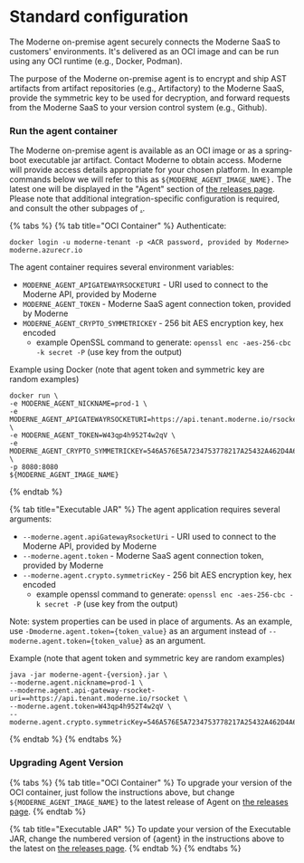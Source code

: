 # Standard configuration

The Moderne on-premise agent securely connects the Moderne SaaS to customers' environments. It's delivered as an OCI image and can be run using any OCI runtime (e.g., Docker, Podman).

The purpose of the Moderne on-premise agent is to encrypt and ship AST artifacts from artifact repositories (e.g., Artifactory) to the Moderne SaaS, provide the symmetric key to be used for decryption, and forward requests from the Moderne SaaS to your version control system (e.g., Github).

### Run the agent container

The Moderne on-premise agent is available as an OCI image or as a spring-boot executable jar artifact. Contact Moderne to obtain access. Moderne will provide access details appropriate for your chosen platform. In example commands below we will refer to this as `${MODERNE_AGENT_IMAGE_NAME}.` The latest one will be displayed in the "Agent" section of [the releases page](https://docs.moderne.io/releases/releases). Please note that additional integration-specific configuration is required, and consult the other subpages of  [.](./ "mention").

{% tabs %}
{% tab title="OCI Container" %}
Authenticate:

```
docker login -u moderne-tenant -p <ACR password, provided by Moderne> moderne.azurecr.io
```



The agent container requires several environment variables:

* `MODERNE_AGENT_APIGATEWAYRSOCKETURI` - URI used to connect to the Moderne API, provided by Moderne
* `MODERNE_AGENT_TOKEN` - Moderne SaaS agent connection token, provided by Moderne
* `MODERNE_AGENT_CRYPTO_SYMMETRICKEY` - 256 bit AES encryption key, hex encoded
  * example OpenSSL command to generate: `openssl enc -aes-256-cbc -k secret -P` (use key from the output)

Example using Docker (note that agent token and symmetric key are random examples)

```
docker run \
-e MODERNE_AGENT_NICKNAME=prod-1 \
-e MODERNE_AGENT_APIGATEWAYRSOCKETURI=https://api.tenant.moderne.io/rsocket \
-e MODERNE_AGENT_TOKEN=W43qp4h952T4w2qV \
-e MODERNE_AGENT_CRYPTO_SYMMETRICKEY=546A576E5A7234753778217A25432A462D4A614E645267556B58703273357638 \
-p 8080:8080
${MODERNE_AGENT_IMAGE_NAME}
```
{% endtab %}

{% tab title="Executable JAR" %}
The agent application requires several arguments:

* `--moderne.agent.apiGatewayRsocketUri` - URI used to connect to the Moderne API, provided by Moderne
* `--moderne.agent.token` - Moderne SaaS agent connection token, provided by Moderne
* `--moderne.agent.crypto.symmetricKey` - 256 bit AES encryption key, hex encoded
  * example openssl command to generate: `openssl enc -aes-256-cbc -k secret -P` (use key from the output)

Note: system properties can be used in place of arguments. As an example, use `-Dmoderne.agent.token={token_value}` as an argument instead of `--moderne.agent.token={token_value}` as an argument.

Example (note that agent token and symmetric key are random examples)

```
java -jar moderne-agent-{version}.jar \
--moderne.agent.nickname=prod-1 \
--moderne.agent.api-gateway-rsocket-uri==https://api.tenant.moderne.io/rsocket \
--moderne.agent.token=W43qp4h952T4w2qV \
--moderne.agent.crypto.symmetricKey=546A576E5A7234753778217A25432A462D4A614E645267556B58703273357638
```
{% endtab %}
{% endtabs %}

### Upgrading Agent Version

{% tabs %}
{% tab title="OCI Container" %}
To upgrade your version of the OCI container, just follow the instructions above, but change `${MODERNE_AGENT_IMAGE_NAME}` to the latest release of Agent on [the releases page](../../releases/releases.md).
{% endtab %}

{% tab title="Executable JAR" %}
To update your version of the Executable JAR, change the numbered version of {agent} in the instructions above to the latest on [the releases page](../../releases/releases.md).
{% endtab %}
{% endtabs %}
